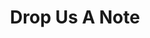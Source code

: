 ---
title: "Drop Us A Note"
description: "Want to work with us? The feeling is mutual!"
bg_image: "images/feature-bg.jpg"
layout: "contact"
draft: false
---